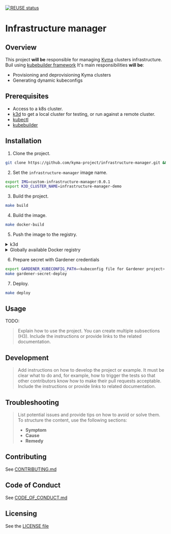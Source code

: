 [![REUSE status](https://api.reuse.software/badge/github.com/kyma-project/infrastructure-manager)](https://api.reuse.software/info/github.com/kyma-project/infrastructure-manager)

# Infrastructure manager

## Overview

This project **will be** responsible for managing [Kyma](https://kyma-project.io/#/) clusters infrastructure. Buil using [kubebuilder framework](https://github.com/kubernetes-sigs/kubebuilder)
It's main responsibilities **will be**:
- Provisioning and deprovisioning Kyma clusters
- Generating dynamic kubeconfigs

## Prerequisites

- Access to a k8s cluster.
- [k3d](https://k3d.io) to get a local cluster for testing, or run against a remote cluster.
- [kubectl](https://kubernetes.io/docs/tasks/tools/)
- [kubebuilder](https://book.kubebuilder.io/)

## Installation

1. Clone the project.

```bash
git clone https://github.com/kyma-project/infrastructure-manager.git && cd infrastructure-manager/
```

2. Set the `infrastructure-manager` image name.

```bash
export IMG=custom-infrastructure-manager:0.0.1
export K3D_CLUSTER_NAME=infrastructure-manager-demo
```

3. Build the project.

```bash
make build
```

4. Build the image.

```bash
make docker-build
```

5. Push the image to the registry.

<div tabs name="Push image" group="infrastructure-manager-installation">
  <details>
  <summary label="k3d">
  k3d
  </summary>

   ```bash
   k3d image import $IMG -c $K3D_CLUSTER_NAME
   ```
  </details>
  <details>
  <summary label="Docker registry">
  Globally available Docker registry
  </summary>

   ```bash
   make docker-push
   ```

  </details>
</div>

6. Prepare secret with Gardener credentials

```bash
export GARDENER_KUBECONFIG_PATH=<kubeconfig file for Gardener project> 
make gardener-secret-deploy
```

7. Deploy.

```bash
make deploy
```

## Usage
TODO:
> Explain how to use the project. You can create multiple subsections (H3). Include the instructions or provide links to the related documentation.

## Development

> Add instructions on how to develop the project or example. It must be clear what to do and, for example, how to trigger the tests so that other contributors know how to make their pull requests acceptable. Include the instructions or provide links to related documentation.

## Troubleshooting

> List potential issues and provide tips on how to avoid or solve them. To structure the content, use the following sections:
>
> - **Symptom**
> - **Cause**
> - **Remedy**

## Contributing
<!--- mandatory section - do not change this! --->

See [CONTRIBUTING.md](CONTRIBUTING.md)

## Code of Conduct
<!--- mandatory section - do not change this! --->

See [CODE_OF_CONDUCT.md](CODE_OF_CONDUCT.md)

## Licensing
<!--- mandatory section - do not change this! --->

See the [LICENSE file](./LICENSE)
